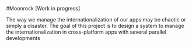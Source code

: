 #Moonrock
[Work in progress]

The way we manage the internationalization of our apps may be chaotic or simply a disaster. The goal of this project is to design a system to manage the internationalization in cross-platform apps with several parallel developments